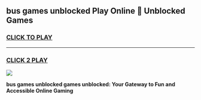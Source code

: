 
## bus games unblocked Play Online 👋 Unblocked Games
<h3>
<a href="https://premium.freeplayer.one?title=bus_games_unblocked&ref=19F">CLICK TO PLAY</a></h3>
<hr>

<h3>
<a href="https://premium.freeplayer.one?title=bus_games_unblocked&ref=19F">CLICK 2 PLAY</a>
  
</h3>

<a href="https://premium.freeplayer.one?title=bus_games_unblocked&ref=19F"><img src="https://clearcache.store/games.png"></a>


**bus games unblocked games unblocked: Your Gateway to Fun and Accessible Online Gaming**
